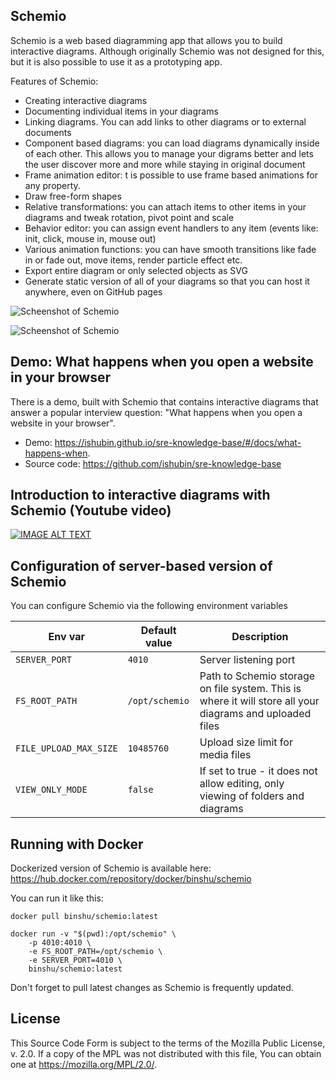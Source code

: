 Schemio
--------------------

Schemio is a web based diagramming app that allows you to build interactive diagrams. Although originally Schemio was not designed for this, but it is also possible to use it as a prototyping app.

Features of Schemio:

- Creating interactive diagrams
- Documenting individual items in your diagrams
- Linking diagrams. You can add links to other diagrams or to external documents
- Component based diagrams: you can load diagrams dynamically inside of each other. This allows you to manage your digrams better and lets the user discover more and more while staying in original document
- Frame animation editor: t is possible to use frame based animations for any property.
- Draw free-form shapes
- Relative transformations: you can attach items to other items in your diagrams and tweak rotation, pivot point and scale
- Behavior editor: you can assign event handlers to any item (events like: init, click, mouse in, mouse out)
- Various animation functions: you can have smooth transitions like fade in or fade out, move items, render particle effect etc.
- Export entire diagram or only selected objects as SVG
- Generate static version of all of your diagrams so that you can host it anywhere, even on GitHub pages


![Scheenshot of Schemio](https://github.com/ishubin/schemio/blob/master/docs/schemio-screenshot.png?raw=true)

![Scheenshot of Schemio](https://github.com/ishubin/schemio/blob/master/docs/schemio-screenshot-2.png?raw=true)


Demo: What happens when you open a website in your browser
----------------------------------------------------------

There is a demo, built with Schemio that contains interactive diagrams that answer a popular interview question: "What happens when you open a website in your browser".

* Demo: https://ishubin.github.io/sre-knowledge-base/#/docs/what-happens-when.
* Source code: https://github.com/ishubin/sre-knowledge-base


Introduction to interactive diagrams with Schemio (Youtube video)
-------------------------------------------------

[![IMAGE ALT TEXT](http://img.youtube.com/vi/NM2RS1JhRkk/0.jpg)](http://www.youtube.com/watch?v=NM2RS1JhRkk "Introduction to interactive diagrams with Schemio")

Configuration of server-based version of Schemio
--------------------------------------------------

You can configure Schemio via the following environment variables

| Env var                | Default value  | Description |
| ---------------------- | -------------- | ----------- |
| `SERVER_PORT`          | `4010`         | Server listening port |
| `FS_ROOT_PATH`         | `/opt/schemio` | Path to Schemio storage on file system. This is where it will store all your diagrams and uploaded files |
| `FILE_UPLOAD_MAX_SIZE` | `10485760`     | Upload size limit for media files |
| `VIEW_ONLY_MODE`       | `false`        | If set to true - it does not allow editing, only viewing of folders and diagrams |


Running with Docker
--------------------

Dockerized version of Schemio is available here: https://hub.docker.com/repository/docker/binshu/schemio

You can run it like this:

```
docker pull binshu/schemio:latest

docker run -v "$(pwd):/opt/schemio" \
    -p 4010:4010 \
    -e FS_ROOT_PATH=/opt/schemio \
    -e SERVER_PORT=4010 \
    binshu/schemio:latest
```

Don't forget to pull latest changes as Schemio is frequently updated.



License
---------

This Source Code Form is subject to the terms of the Mozilla Public License, v. 2.0. If a copy of the MPL was not distributed with this file, You can obtain one at https://mozilla.org/MPL/2.0/.

